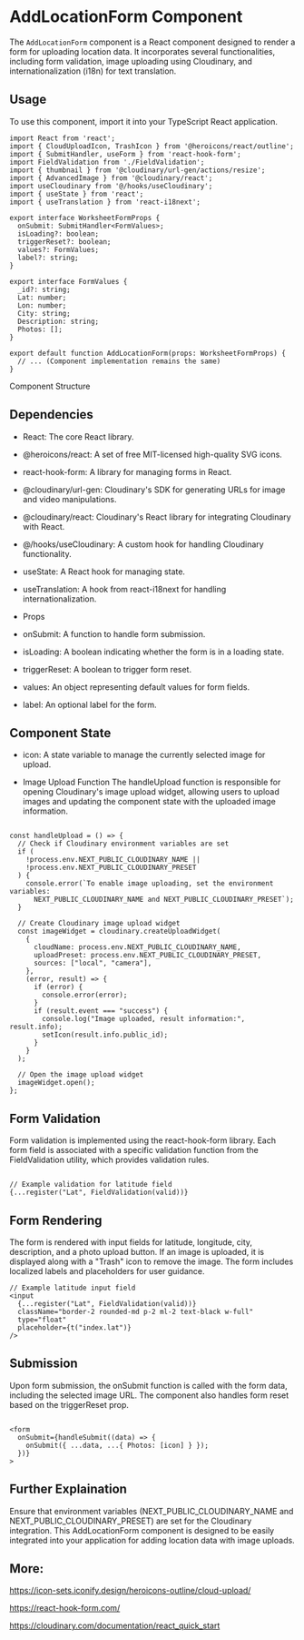 # AddLocationForm Component

The `AddLocationForm` component is a React component designed to render a form for uploading location data. It incorporates several functionalities, including form validation, image uploading using Cloudinary, and internationalization (i18n) for text translation.

## Usage

To use this component, import it into your TypeScript React application.

```tsx
import React from 'react';
import { CloudUploadIcon, TrashIcon } from '@heroicons/react/outline';
import { SubmitHandler, useForm } from 'react-hook-form';
import FieldValidation from './FieldValidation';
import { thumbnail } from '@cloudinary/url-gen/actions/resize';
import { AdvancedImage } from '@cloudinary/react';
import useCloudinary from '@/hooks/useCloudinary';
import { useState } from 'react';
import { useTranslation } from 'react-i18next';

export interface WorksheetFormProps {
  onSubmit: SubmitHandler<FormValues>;
  isLoading?: boolean;
  triggerReset?: boolean;
  values?: FormValues;
  label?: string;
}

export interface FormValues {
  _id?: string;
  Lat: number;
  Lon: number;
  City: string;
  Description: string;
  Photos: [];
}

export default function AddLocationForm(props: WorksheetFormProps) {
  // ... (Component implementation remains the same)
}

```
Component Structure

## Dependencies
- React: The core React library.

- @heroicons/react: A set of free MIT-licensed high-quality SVG icons.

- react-hook-form: A library for managing forms in React.

- @cloudinary/url-gen: Cloudinary's SDK for generating URLs for image and video 
 manipulations.

- @cloudinary/react: Cloudinary's React library for integrating Cloudinary with 
React.

- @/hooks/useCloudinary: A custom hook for handling Cloudinary functionality.

- useState: A React hook for managing state.

- useTranslation: A hook from react-i18next for handling internationalization.

- Props

- onSubmit: A function to handle form submission.

- isLoading: A boolean indicating whether the form is in a loading state.

- triggerReset: A boolean to trigger form reset.

- values: An object representing default values for form fields.

- label: An optional label for the form.

## Component State
- icon: A state variable to manage the currently selected image for upload.

- Image Upload Function
The handleUpload function is responsible for opening Cloudinary's image upload widget, allowing users to upload images and updating the component state with the uploaded image information.

```tsx

const handleUpload = () => {
  // Check if Cloudinary environment variables are set
  if (
    !process.env.NEXT_PUBLIC_CLOUDINARY_NAME ||
    !process.env.NEXT_PUBLIC_CLOUDINARY_PRESET
  ) {
    console.error(`To enable image uploading, set the environment variables: 
      NEXT_PUBLIC_CLOUDINARY_NAME and NEXT_PUBLIC_CLOUDINARY_PRESET`);
  }

  // Create Cloudinary image upload widget
  const imageWidget = cloudinary.createUploadWidget(
    {
      cloudName: process.env.NEXT_PUBLIC_CLOUDINARY_NAME,
      uploadPreset: process.env.NEXT_PUBLIC_CLOUDINARY_PRESET,
      sources: ["local", "camera"],
    },
    (error, result) => {
      if (error) {
        console.error(error);
      }
      if (result.event === "success") {
        console.log("Image uploaded, result information:", result.info);
        setIcon(result.info.public_id);
      }
    }
  );

  // Open the image upload widget
  imageWidget.open();
};
```
## Form Validation

Form validation is implemented using the react-hook-form library. Each form field is associated with a specific validation function from the FieldValidation utility, which provides validation rules.

```tsx

// Example validation for latitude field
{...register("Lat", FieldValidation(valid))}

```
## Form Rendering

The form is rendered with input fields for latitude, longitude, city, description, and a photo upload button. If an image is uploaded, it is displayed along with a "Trash" icon to remove the image. The form includes localized labels and placeholders for user guidance.

```tsx
// Example latitude input field
<input
  {...register("Lat", FieldValidation(valid))}
  className="border-2 rounded-md p-2 ml-2 text-black w-full"
  type="float"
  placeholder={t("index.lat")}
/>
```
## Submission

Upon form submission, the onSubmit function is called with the form data, including the selected image URL. The component also handles form reset based on the triggerReset prop.

```tsx

<form
  onSubmit={handleSubmit((data) => {
    onSubmit({ ...data, ...{ Photos: [icon] } });
  })}
>
```

## Further Explaination
Ensure that environment variables (NEXT_PUBLIC_CLOUDINARY_NAME and NEXT_PUBLIC_CLOUDINARY_PRESET) are set for the Cloudinary integration.
This AddLocationForm component is designed to be easily integrated into your application for adding location data with image uploads.

## More:
https://icon-sets.iconify.design/heroicons-outline/cloud-upload/

https://react-hook-form.com/

https://cloudinary.com/documentation/react_quick_start